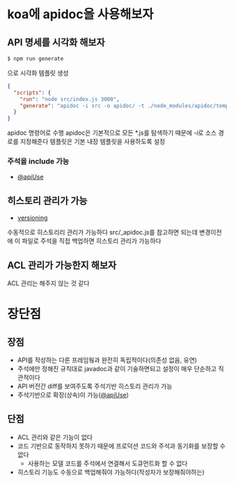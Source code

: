 # koa에 apidoc을 사용해보자 

## API 명세를 시각화 해보자

```bash
$ npm run generate
```

으로 시각화 템플릿 생성

```json
{
  "scripts": {
    "run": "node src/index.js 3000",
    "generate": "apidoc -i src -o apidoc/ -t ./node_modules/apidoc/template/"
  }
}
```

apidoc 명령어로 수행
apidoc은 기본적으로 모든 *.js를 탐색하기 때문에 -i로 소스 경로를 지정해준다
템플릿은 기본 내장 템플릿을 사용하도록 설정

### 주석을 include 가능
- [@apiUse](http://apidocjs.com/#param-api-use)

## 히스토리 관리가 가능
- [versioning](http://apidocjs.com/#example-versioning)

수동적으로 히스토리리 관리가 가능하다 src/_apidoc.js를 참고하면 되는데
변경이전에 이 파일로 주석을 직접 백업하면 히스토리 관리가 가능하다

## ACL 관리가 가능한지 해보자

ACL 관리는 해주지 않는 것 같다

# 장단점

## 장점
- API를 작성하는 다른 프레임웤과 완전히 독립적이다(의존성 없음, 유연)
- 주석에만 정해진 규칙대로 javadoc과 같이 기술하면되고 설정이 매우 단순하고 직관적이다
- API 버전간 diff를 보여주도록 주석기반 히스토리 관리가 가능
- 주석기반으로 확장(상속)이 가능([@apiUse](http://apidocjs.com/#param-api-use))

## 단점
- ACL 관리와 같은 기능이 없다
- 코드 기반으로 동작하지 못하기 때문에 프로덕션 코드와 주석과 동기화를 보장할 수 없다
    - 사용하는 모델 코드를 주석에서 연결해서 도큐먼트화 할 수 없다
- 히스토리 기능도 수동으로 백업해줘야 가능하다(작성자가 보장해줘야하는)
